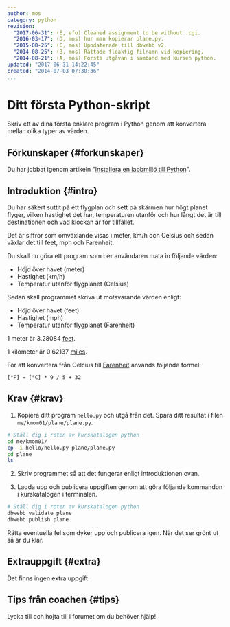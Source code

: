 ```yaml
---
author: mos
category: python
revision:
  "2017-06-31": (E, efo) Cleaned assignment to be without .cgi.
  "2016-03-17": (D, mos) hur man kopierar plane.py.
  "2015-08-25": (C, mos) Uppdaterade till dbwebb v2.
  "2014-08-25": (B, mos) Rättade fleaktig filnamn vid kopiering.
  "2014-08-21": (A, mos) Första utgåvan i samband med kursen python.
updated: "2017-06-31 14:22:45"
created: "2014-07-03 07:30:36"
...
```

Ditt första Python-skript
==================================

Skriv ett av dina första enklare program i Python genom att konvertera mellan olika typer av värden.

<!--more-->


Förkunskaper {#forkunskaper}
-----------------------

Du har jobbat igenom artikeln "[Installera en labbmiljö till Python](kunskap/installera-en-labbmiljo-till-python)".

<!-- Du har även skapat en me-sida enligt ["En me-sida i python som cgi-skript"](uppgift/en-me-sida-i-python-som-cgi-skript). -->



Introduktion {#intro}
-----------------------

Du har säkert suttit på ett flygplan och sett på skärmen hur högt planet flyger, vilken hastighet det har, temperaturen utanför och hur långt det är till destinationen och vad klockan är för tillfället.

Det är siffror som omväxlande visas i meter, km/h och Celsius och sedan växlar det till feet, mph och Farenheit.

Du skall nu göra ett program som ber användaren mata in följande värden:

* Höjd över havet (meter)
* Hastighet (km/h)
* Temperatur utanför flygplanet (Celsius)

Sedan skall programmet skriva ut motsvarande värden enligt:

* Höjd över havet (feet)
* Hastighet (mph)
* Temperatur utanför flygplanet (Farenheit)

1 meter är 3.28084 [feet](http://en.wikipedia.org/wiki/Foot_(unit)).

1 kilometer är 0.62137 [miles](http://en.wikipedia.org/wiki/Miles).

För att konvertera från Celcius till [Farenheit](http://en.wikipedia.org/wiki/Farenheit) används följande formel:

```text
[°F] = [°C] * 9 / 5 + 32
```



Krav {#krav}
-----------------------

1. Kopiera ditt program `hello.py` och utgå från det. Spara ditt resultat i filen `me/kmom01/plane/plane.py`.

```bash
# Ställ dig i roten av kurskatalogen python
cd me/kmom01/
cp -i hello/hello.py plane/plane.py
cd plane
ls
```

2. Skriv programmet så att det fungerar enligt introduktionen ovan.

<!-- 3. Ta en kopia av `plane.py` och spara som `plane1.py`.

Gör så att `plane1.py` fungerar utan att användaren skriver in något. Använd följande hårdkodade värden.

* Höjd över havet 1100 meter
* Hastighet 1000 km/h
* Temperatur utanför flygplanet -50 grader Celsius -->

<!-- 1. Kopiera filen `plane1.py` till `plane1.cgi` och modifiera den så att den det kan köras över webben. -->

3. Ladda upp och publicera uppgiften genom att göra följande kommandon i kurskatalogen i terminalen.

```bash
# Ställ dig i roten av kurskatalogen python
dbwebb validate plane
dbwebb publish plane
```

Rätta eventuella fel som dyker upp och publicera igen. När det ser grönt ut så är du klar.



Extrauppgift {#extra}
-----------------------

Det finns ingen extra uppgift.



Tips från coachen {#tips}
-----------------------

Lycka till och hojta till i forumet om du behöver hjälp!
